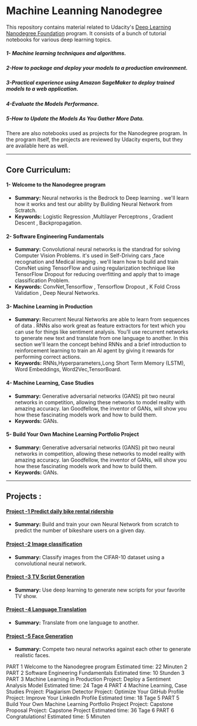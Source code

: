 # Machine Leanning Nanodegree



This repository contains material related to Udacity's [Deep Learning Nanodegree Foundation](https://www.udacity.com/course/deep-learning-nanodegree-foundation--nd101) program. It consists of a bunch of tutorial notebooks for various deep learning topics. 
##### 1- Machine learning techniques and algorithms.
##### 2-How to package and deploy your models to a production environment.
##### 3-Practical experience using Amazon SageMaker to deploy trained models to a web application.
##### 4-Evaluate the Models Performance.
##### 5-How to Update the Models As You Gather More Data.


There are also notebooks used as projects for the Nanodegree program. In the program itself, the projects are reviewed by Udacity experts, but they are available here as well.

-----------------------------------------------------------------------------------------------------------------------
## Core Curriculum:

#### 1- Welcome to the Nanodegree program
- **Summary:** Neural networks is the Bedrock to Deep learning . we'll learn how it works and test our ability by Building Neural Network from Sctratch.
- **Keywords:** Logistic Regression ,Multilayer Perceptrons , Gradient Descent , Backpropagation.

#### 2- Software Engineering Fundamentals 
- **Summary:** Convolutional neural networks is the standrad for solving Computer Vision Problems. it's used in Self-Driving cars ,face recognation and Medical imaging . we'll learn how to build and train ConvNet using TensorFlow and using regularization technique like TensorFlow Dropout for reducing overfitting and apply that to image classification Problem.  
- **Keywords:** ConvNet,Tensorflow , Tensorflow Dropout , K Fold Cross Validation , Deep Neural Networks.

#### 3- Machine Learning in Production
- **Summary:** Recurrent Neural Networks are able to learn from sequences of data . RNNs also work great as feature extractors for text which you can use for things like sentiment analysis. You’ll use recurrent networks to generate new text and translate from one language to another. In this section we'll learn the concept behind RNNs and a brief introduction to reinforcement learning to train an AI agent by giving it rewards for performing correct actions.  
- **Keywords:** RNNs,Hyperparameters,Long Short Term Memory (LSTM), Word Embeddings, Word2Vec,TensorBoard.

#### 4- Machine Learning, Case Studies
- **Summary:** Generative adversarial networks (GANS) pit two neural networks in competition, allowing these networks to model reality with amazing accuracy. Ian Goodfellow, the inventor of GANs, will show you how these fascinating models work and how to build them.
- **Keywords:** GANs.

#### 5- Build Your Own Machine Learning Portfolio Project
- **Summary:** Generative adversarial networks (GANS) pit two neural networks in competition, allowing these networks to model reality with amazing accuracy. Ian Goodfellow, the inventor of GANs, will show you how these fascinating models work and how to build them.
- **Keywords:** GANs.

------------------------------------------------------------------------------------------------------------------------------------

## Projects :
#### [Project -1  Predict daily bike rental ridership](https://github.com/Ahmed0028/Deep-learning-Projects/tree/master/Project01-Predict%20daily%20bike%20rental%20ridership) 
- **Summary:** Build and train your own Neural Network from scratch to predict the number of bikeshare users on a given day.

#### [Project -2 Image classification](https://github.com/Ahmed0028/Deep-learning-Projects/tree/master/Project02-Image-classification) 
- **Summary:** Classify images from the CIFAR-10 dataset using a convolutional neural network.


#### [Project -3 TV Script Generation](https://github.com/Ahmed0028/Deep-learning-Projects/tree/master/Project02-Image-classification) 
- **Summary:** Use deep learning to generate new scripts for your favorite TV show.

#### [Project -4 Language Translation](https://github.com/Ahmed0028/Deep-learning-Projects/tree/master/Project04-Language%20Translation) 
- **Summary:** Translate from one language to another.


#### [Project -5 Face Generation](https://github.com/Ahmed0028/Deep-learning-Projects/tree/master/Project05%20-Face%20Generation) 
- **Summary:** Compete two neural networks against each other to generate realistic faces.





PART 1
Welcome to the Nanodegree program
Estimated time: 22 Minuten
2
PART 2
Software Engineering Fundamentals
Estimated time: 10 Stunden
3
PART 3
Machine Learning in Production
Project: Deploy a Sentiment Analysis Model
Estimated time: 24 Tage
4
PART 4
Machine Learning, Case Studies
Project: Plagiarism Detector
Project: Optimize Your GitHub Profile
Project: Improve Your LinkedIn Profile
Estimated time: 18 Tage
5
PART 5
Build Your Own Machine Learning Portfolio Project
Project: Capstone Proposal
Project: Capstone Project
Estimated time: 36 Tage
6
PART 6
Congratulations!
Estimated time: 5 Minuten
